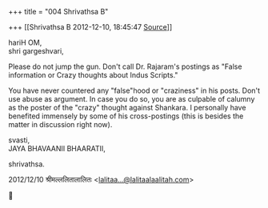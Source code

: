 +++
title = "004 Shrivathsa B"

+++
[[Shrivathsa B	2012-12-10, 18:45:47 [Source](https://groups.google.com/g/bvparishat/c/jMS_ZHbgQYE)]]



hariH OM,  
shri gargeshvari,  
  
 Please do not jump the gun. Don't call Dr. Rajaram's postings as "False information or Crazy thoughts about Indus Scripts."  
  
 You have never countered any "false"hood or "craziness" in his posts. Don't use abuse as argument. In case you do so, you are as culpable of calumny as the poster of the "crazy" thought against Shankara. I personally have benefited immensely by some of his cross-postings (this is besides the matter in discussion right now).

  
  
svasti,  
 JAYA BHAVAANII BHAARATII,  

shrivathsa.  
  

  
  

2012/12/10 श्रीमल्ललितालालितः \<[lalitaa...@lalitaalaalitah.com]()\>



